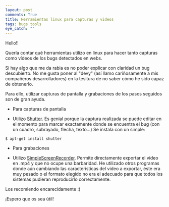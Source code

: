 ```yaml
---
layout: post
comments: True
title: Herramientas linux para capturas y videos
tags: bugs tools
eye_catch: ""
---
```


Hello!!

Quería contar qué herramientas utilizo en linux para hacer tanto capturas como vídeos de los bugs detectados en webs.

Si hay algo que me da rabia es no poder explicar con claridad un bug descubierto. No me gusta poner al "devy" (así llamo cariñosamente a mis compañeros desarrolladores) en la tesitura de no saber cómo he sido capaz de obtenerlo.

Para ello, utilizar capturas de pantalla y grabaciones de los pasos seguidos son de gran ayuda.

* Para capturas de pantalla
- Utilizo [Shutter](http://shutter-project.org/downloads/third-party-packages). Es genial porque la captura realizada se puede editar en el momento para marcar exactamente donde se encuentra el bug (con un cuadro, subrayado, flecha, texto...)
Se instala con un simple:

```
$ apt-get install shutter
```


* Para grabaciones
- Utilizo [SimpleScreenRecorder](http://www.maartenbaert.be/simplescreenrecorder). Permite directamente exportar el video en .mp4 y que no ocupe una barbaridad. He utilizado otros programas donde aún cambiando las características del video a exportar, éste era muy pesado o el formato elegido no era el adecuado para que todos los sistemas pudieran reproducirlo correctamente.

Los recomiendo encarecidamente :)

¡Espero que os sea útil!
